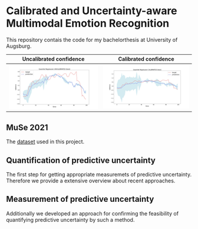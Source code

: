 # Calibrated and Uncertainty-aware Multimodal Emotion Recognition

This repository contais the code for my bachelorthesis at University of Augsburg.

Uncalibrated confidence | Calibrated confidence
--- | ---
![uncalibrated](images/Quantile_Regression_UNCALIBRATED.jpg) | ![calibrated](images/Quantile_Regression_CALIBRATED.jpg)

## MuSe 2021

The [dataset](https://www.muse-challenge.org/) used in this project.

## Quantification of predictive uncertainty

The first step for getting appropriate measuremets of predictive uncertainty. Therefore we provide a extensive overview about recent approaches.

## Measurement of predictive uncertainty

Additionally we developed an approach for confirming the feasibility of quantifying predictive uncertainty by such a method.
